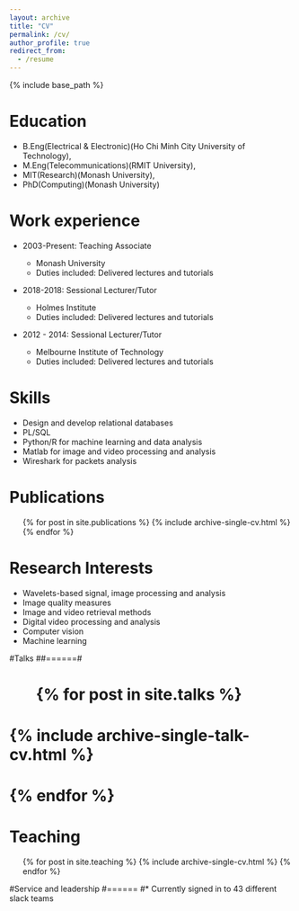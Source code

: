 ```yaml
---
layout: archive
title: "CV"
permalink: /cv/
author_profile: true
redirect_from:
  - /resume
---
```


{% include base_path %}

Education
======
* B.Eng(Electrical & Electronic)(Ho Chi Minh City University of Technology),
* M.Eng(Telecommunications)(RMIT University),
* MIT(Research)(Monash University),
* PhD(Computing)(Monash University)


Work experience
======
* 2003-Present: Teaching Associate
  * Monash University
  * Duties included: Delivered lectures and tutorials
 
* 2018-2018: Sessional Lecturer/Tutor
  * Holmes Institute
  * Duties included: Delivered lectures and tutorials

* 2012 - 2014: Sessional Lecturer/Tutor
  * Melbourne Institute of Technology
  * Duties included: Delivered lectures and tutorials

Skills
======
* Design and develop relational databases
* PL/SQL
* Python/R for machine learning and data analysis
* Matlab for image and video processing and analysis
* Wireshark for packets analysis

Publications
======
  <ul>{% for post in site.publications %}
    {% include archive-single-cv.html %}
  {% endfor %}</ul>

Research Interests
======
* Wavelets-based signal, image processing and analysis
* Image quality measures
* Image and video retrieval methods
* Digital video processing and analysis
* Computer vision
* Machine learning

#Talks
##======#
#  <ul>{% for post in site.talks %}
#    {% include archive-single-talk-cv.html %}
#  {% endfor %}</ul>
  
Teaching
======
  <ul>{% for post in site.teaching %}
    {% include archive-single-cv.html %}
  {% endfor %}</ul>
  
#Service and leadership
#======
#* Currently signed in to 43 different slack teams
